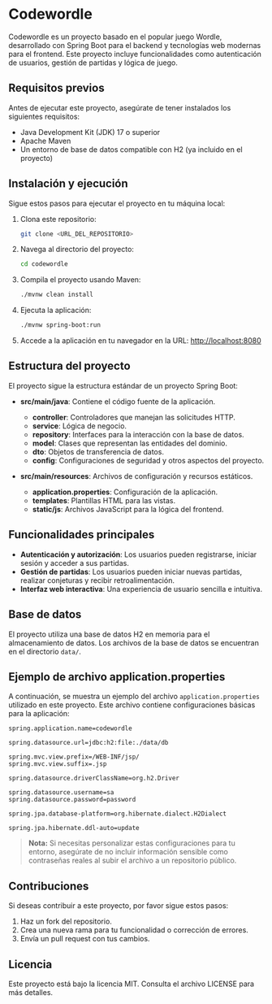 # Codewordle

Codewordle es un proyecto basado en el popular juego Wordle, desarrollado con Spring Boot para el backend y tecnologías web modernas para el frontend. Este proyecto incluye funcionalidades como autenticación de usuarios, gestión de partidas y lógica de juego.

## Requisitos previos

Antes de ejecutar este proyecto, asegúrate de tener instalados los siguientes requisitos:

- Java Development Kit (JDK) 17 o superior
- Apache Maven
- Un entorno de base de datos compatible con H2 (ya incluido en el proyecto)

## Instalación y ejecución

Sigue estos pasos para ejecutar el proyecto en tu máquina local:

1. Clona este repositorio:
   ```bash
   git clone <URL_DEL_REPOSITORIO>
   ```

2. Navega al directorio del proyecto:
   ```bash
   cd codewordle
   ```

3. Compila el proyecto usando Maven:
   ```bash
   ./mvnw clean install
   ```

4. Ejecuta la aplicación:
   ```bash
   ./mvnw spring-boot:run
   ```

5. Accede a la aplicación en tu navegador en la URL: [http://localhost:8080](http://localhost:8080)

## Estructura del proyecto

El proyecto sigue la estructura estándar de un proyecto Spring Boot:

- **src/main/java**: Contiene el código fuente de la aplicación.
  - **controller**: Controladores que manejan las solicitudes HTTP.
  - **service**: Lógica de negocio.
  - **repository**: Interfaces para la interacción con la base de datos.
  - **model**: Clases que representan las entidades del dominio.
  - **dto**: Objetos de transferencia de datos.
  - **config**: Configuraciones de seguridad y otros aspectos del proyecto.

- **src/main/resources**: Archivos de configuración y recursos estáticos.
  - **application.properties**: Configuración de la aplicación.
  - **templates**: Plantillas HTML para las vistas.
  - **static/js**: Archivos JavaScript para la lógica del frontend.

## Funcionalidades principales

- **Autenticación y autorización**: Los usuarios pueden registrarse, iniciar sesión y acceder a sus partidas.
- **Gestión de partidas**: Los usuarios pueden iniciar nuevas partidas, realizar conjeturas y recibir retroalimentación.
- **Interfaz web interactiva**: Una experiencia de usuario sencilla e intuitiva.

## Base de datos

El proyecto utiliza una base de datos H2 en memoria para el almacenamiento de datos. Los archivos de la base de datos se encuentran en el directorio `data/`.

## Ejemplo de archivo application.properties

A continuación, se muestra un ejemplo del archivo `application.properties` utilizado en este proyecto. Este archivo contiene configuraciones básicas para la aplicación:

```properties
spring.application.name=codewordle

spring.datasource.url=jdbc:h2:file:./data/db

spring.mvc.view.prefix=/WEB-INF/jsp/
spring.mvc.view.suffix=.jsp

spring.datasource.driverClassName=org.h2.Driver

spring.datasource.username=sa
spring.datasource.password=password

spring.jpa.database-platform=org.hibernate.dialect.H2Dialect

spring.jpa.hibernate.ddl-auto=update
```

> **Nota:** Si necesitas personalizar estas configuraciones para tu entorno, asegúrate de no incluir información sensible como contraseñas reales al subir el archivo a un repositorio público.

## Contribuciones

Si deseas contribuir a este proyecto, por favor sigue estos pasos:

1. Haz un fork del repositorio.
2. Crea una nueva rama para tu funcionalidad o corrección de errores.
3. Envía un pull request con tus cambios.

## Licencia

Este proyecto está bajo la licencia MIT. Consulta el archivo LICENSE para más detalles.
